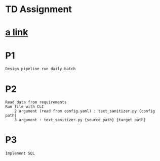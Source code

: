 # TD Assignment
# [a link](https://docs.google.com/presentation/d/1OtlDs5h5xF6hB-Njw_YM58Y1QIqmsTDe0l25o1Ju4eo/edit?usp=sharing)
# P1
    Design pipeline run daily-batch
# P2
    Read data from requirements
    Run file with CLI
        2 argument (read from config.yaml) : text_sanitizer.py {config path}
        3 argument : text_sanitizer.py {source path} {target path}
        
# P3
    Implement SQL
